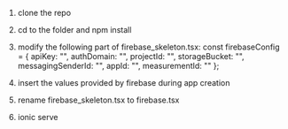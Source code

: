 1. clone the repo
2. cd to the folder and npm install
3.  modify the following part of firebase_skeleton.tsx:
    const firebaseConfig = {
    apiKey: "",
    authDomain: "",
    projectId: "",
    storageBucket: "",
    messagingSenderId: "",
    appId: "",
    measurementId: ""
};

4. insert the values provided by firebase during app creation
5. rename firebase_skeleton.tsx to firebase.tsx
6. ionic serve
